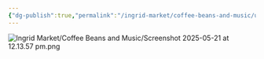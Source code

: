 ```yaml
---
{"dg-publish":true,"permalink":"/ingrid-market/coffee-beans-and-music/untitled/","noteIcon":"1"}
---
```


![Ingrid Market/Coffee Beans and Music/Screenshot 2025-05-21 at 12.13.57 pm.png](/img/user/Ingrid%20Market/Coffee%20Beans%20and%20Music/Screenshot%202025-05-21%20at%2012.13.57%20pm.png)